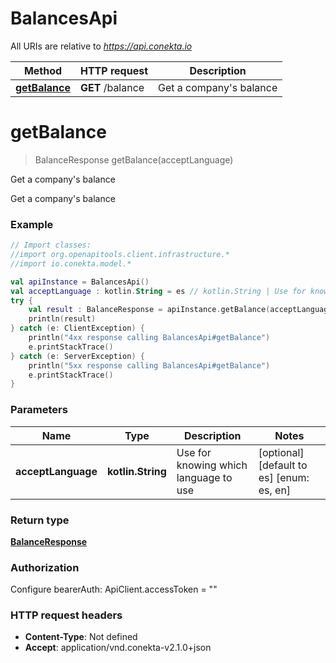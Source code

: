 # BalancesApi

All URIs are relative to *https://api.conekta.io*

Method | HTTP request | Description
------------- | ------------- | -------------
[**getBalance**](BalancesApi.md#getBalance) | **GET** /balance | Get a company&#39;s balance


<a id="getBalance"></a>
# **getBalance**
> BalanceResponse getBalance(acceptLanguage)

Get a company&#39;s balance

Get a company&#39;s balance

### Example
```kotlin
// Import classes:
//import org.openapitools.client.infrastructure.*
//import io.conekta.model.*

val apiInstance = BalancesApi()
val acceptLanguage : kotlin.String = es // kotlin.String | Use for knowing which language to use
try {
    val result : BalanceResponse = apiInstance.getBalance(acceptLanguage)
    println(result)
} catch (e: ClientException) {
    println("4xx response calling BalancesApi#getBalance")
    e.printStackTrace()
} catch (e: ServerException) {
    println("5xx response calling BalancesApi#getBalance")
    e.printStackTrace()
}
```

### Parameters

Name | Type | Description  | Notes
------------- | ------------- | ------------- | -------------
 **acceptLanguage** | **kotlin.String**| Use for knowing which language to use | [optional] [default to es] [enum: es, en]

### Return type

[**BalanceResponse**](BalanceResponse.md)

### Authorization


Configure bearerAuth:
    ApiClient.accessToken = ""

### HTTP request headers

 - **Content-Type**: Not defined
 - **Accept**: application/vnd.conekta-v2.1.0+json

